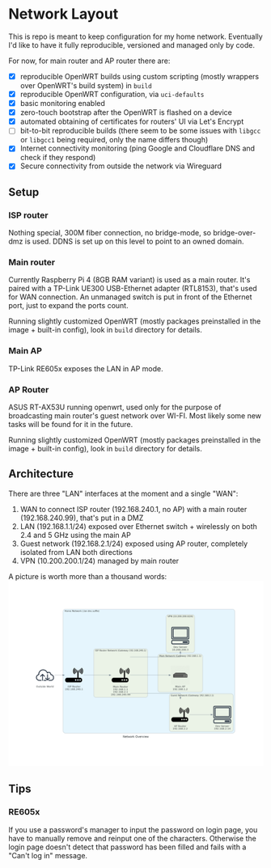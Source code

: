 # Network Layout

This is repo is meant to keep configuration for my home network.
Eventually I'd like to have it fully reproducible, versioned and managed only by code.

For now, for main router and AP router there are:

- [x] reproducible OpenWRT builds using custom scripting (mostly wrappers over OpenWRT's build system) in `build`
- [x] reproducible OpenWRT configuration, via `uci-defaults`
- [x] basic monitoring enabled
- [x] zero-touch bootstrap after the OpenWRT is flashed on a device
- [x] automated obtaining of certificates for routers' UI via Let's Encrypt
- [ ] bit-to-bit reproducible builds (there seem to be some issues with `libgcc` or `libgcc1` being required, only the name differs though)
- [x] Internet connectivity monitoring (ping Google and Cloudflare DNS and check if they respond)
- [x] Secure connectivity from outside the network via Wireguard

## Setup

### ISP router

Nothing special, 300M fiber connection, no bridge-mode, so bridge-over-dmz is used.
DDNS is set up on this level to point to an owned domain.

### Main router

Currently Raspberry Pi 4 (8GB RAM variant) is used as a main router.
It's paired with a TP-Link UE300 USB-Ethernet adapter (RTL8153), that's used for WAN connection.
An unmanaged switch is put in front of the Ethernet port, just to expand the ports count.

Running slightly customized OpenWRT (mostly packages preinstalled in the image + built-in config), look in `build` directory for details.

### Main AP

TP-Link RE605x exposes the LAN in AP mode.

### AP Router

ASUS RT-AX53U running openwrt, used only for the purpose of broadcasting main router's guest network over WI-FI.
Most likely some new tasks will be found for it in the future.

Running slightly customized OpenWRT (mostly packages preinstalled in the image + built-in config), look in `build` directory for details.

## Architecture

There are three "LAN" interfaces at the moment and a single "WAN":

1. WAN to connect ISP router (192.168.240.1, no AP) with a main router (192.168.240.99), that's put in a DMZ
2. LAN (192.168.1.1/24) exposed over Ethernet switch + wirelessly on both 2.4 and 5 GHz using the main AP
3. Guest network (192.168.2.1/24) exposed using AP router, completely isolated from LAN both directions
4. VPN (10.200.200.1/24) managed by main router

A picture is worth more than a thousand words:
![Network Overview](docs/diagrams/created/network_overview.png?raw=true "Network Overview")

## Tips

### RE605x

If you use a password's manager to input the password on login page, you have to manually remove and reinput one of the characters.
Otherwise the login page doesn't detect that password has been filled and fails with a "Can't log in" message.
